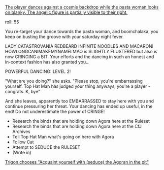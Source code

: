 [The player dances against a cosmis backdrop while the pasta woman looks on blanky. The angelic figure is partially visible to their right.](../images/update5.png)

roll: 55

You re-target your dance towards the pasta woman, and boomchalaka, you keep
on busting the groove with your saturday night fever.

LADY CATASTROVANIA REDBEARD INFINITE NOODLES AND MACARONI
HOWLONGCANIMAKEMYNAMELMAO is SLIGHTLY FLUSTERED but also is now CRINGING a
BIT. Your efforts and the dancing in such an honest and in-context fashion
has also granted you...

POWERFUL DANCING: LEVEL 2!

"What are you doing?" she asks. "Please stop, you're embarrassing yourself.
Top Hat Man has judged your thing anyways, you're a player - congrats. K,
bye"

And she leaves, apparently too EMBARRASSED to stay here with you and
continue pressuring her threat. Your dancing has ended up useful, in the
end! Do not underestimate the power of CRINGE!

- Research the binds that are holding down Agora here at the Ruleset
- Research the binds that are holding down Agora here at the CfJ Archives
- Tell Top Hat Man what's going on here with Agora
- Follow Cat
- Attempt to SEDUCE the RULESET
- (Write in)

[Trigon chooses "Acquaint yourself with (seduce) the Agoran in the pit"](update6.md)
